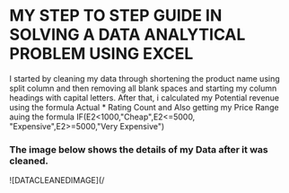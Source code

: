 # MY STEP TO STEP GUIDE IN SOLVING A DATA ANALYTICAL PROBLEM USING EXCEL
I started by cleaning my data through shortening the product name using split column and then removing all blank spaces and starting my column headings with capital letters.
After that, i calculated my Potential revenue using the formula Actual * Rating Count and Also getting my Price Range auing the formula IF(E2<1000,"Cheap",E2<=5000, "Expensive",E2>=5000,"Very Expensive")
### The image below shows the details of my Data after it was cleaned.
![DATACLEANEDIMAGE](/

